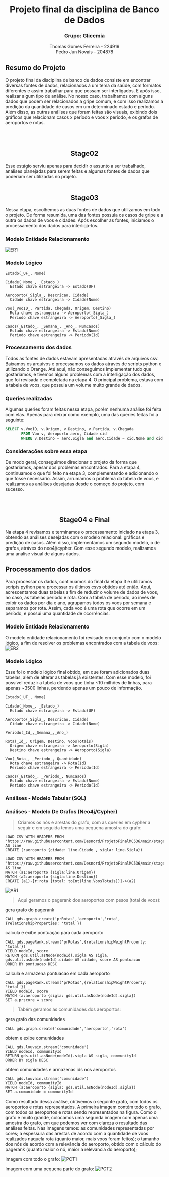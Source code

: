 <div align="center"><h1> Projeto final da disciplina de Banco de Dados </h1></div>
<div align="center"><h3> Grupo: Glicemia</h3></div>
<div align="center"> Thomas Gomes Ferreira - 224919 </div>
<div align="center"> Pedro Jun Novais - 204878 </div>

## Resumo do Projeto
O projeto final da disciplina de banco de dados consiste em encontrar diversas fontes de dados, relacionados à um tema da saúde, com formatos diferentes e assim trabalhar para que possam ser interligados. E após isso, realizar algum tipo de análise. 
No nosso caso, trabalhamos com alguns dados que podem ser relacionados a gripe comum, e com isso realizamos a predição da quantidade de casos em um determinado estado e período. Além disso, as outras análises que foram feitas são visuais, exibindo dois gráficos que relacionam casos x período e voos x período, e os grafos de aeroportos e rotas. 

</br>
</br>
<div align="center"><h2> Stage02</h2></div>
Esse estágio serviu apenas para decidir o assunto a ser trabalhado, análises planejadas para serem feitas e algumas fontes de dados que poderiam ser utilizadas no projeto.
</br>
</br>
<div align="center"><h2> Stage03</h2></div>
Nessa etapa, escolhemos as duas fontes de dados que utilizamos em todo o projeto. De forma resumida, uma das fontes possuia os casos de gripe e a outra os dados de voos e cidades. Após escolher as fontes, iniciamos o processamento dos dados para interligá-los.

### Modelo Entidade Relacionamento
![ER1](https://github.com/Desnord/ProjetoFinalMC536/blob/main/stage04/assets/entidadeRelacionamento1.png)

### Modelo Lógico
~~~
Estado(_UF_, Nome)

Cidade(_Nome_, _Estado_)
  Estado chave estrangeira -> Estado(UF)
  
Aeroporto(_Sigla_, Descricao, Cidade)
  Cidade chave estrangeira -> Cidade(Nome)
  
Voo(_VooID_, Partida, Chegada, Origem, Destino)
  Rota chave estrangeira -> Aeroporto(_Sigla_)
  Periodo chave estrangeira -> Aeroporto(_Sigla_)
  
Casos(_Estado_, _Semana_, _Ano_, NumCasos)
  Estado chave estrangeira -> Estado(Nome)
  Periodo chave estrangeira -> Periodo(Id)
~~~

### Processamento dos dados
Todos as fontes de dados estavam apresentadas através de arquivos csv. Baixamos os arquivos e processamos os dados através de scripts python e utilizando o Orange. Até aqui, não conseguimos implementar tudo que gostariamos, e tivemos alguns problemas com a interligação dos dados, que foi revisada e completada na etapa 4. O principal problema, estava com a tabela de voos, que possuia um volume muito grande de dados. 

### Queries realizadas
Algumas queries foram feitas nessa etapa, porém nenhuma análise foi feita com elas. Apenas para deixar como exemplo, uma das queries feitas foi a seguinte:

~~~sql
SELECT v.VooID, v.Origem, v.Destino, v.Partida, v.Chegada 
       FROM Voo v, Aeroporto aero, Cidade cid
       WHERE v.Destino = aero.Sigla and aero.Cidade = cid.Nome and cid.Estado = 'SP';	
~~~

### Considerações sobre essa etapa
De modo geral, conseguimos direcionar o projeto da forma que gostariamos, apesar dos problemas encontrados. Para a etapa 4, continuamos o que foi feito na etapa 3, complementando e adicionando o que fosse necessário. Assim, arrumamos o problema da tabela de voos, e realizamos as análises desejadas desde o começo do projeto, com sucesso. 
 
 </br>
 </br>
<div align="center"><h2> Stage04 e Final</h2></div>
Na etapa 4 revisamos e terminamos o processamento iniciado na etapa 3, obtendo as análises desejadas com o modelo relacional: gráficos e predição de casos. Além disso, implementamos um segundo modelo, o de grafos, atráves do neo4j/cypher. Com esse segundo modelo, realizamos uma análise visual de alguns dados.

## Processamento dos dados
Para processar os dados, continuamos do final da etapa 3 e utilizamos scripts python para processar os últimos csvs obtidos até então. Aqui, acrescentamos duas tabelas a fim de reduzir o volume de dados de voos, no caso, as tabelas periodo e rota. Com a tabela de periodo, ao invés de exibir os dados por dia e ano, agrupamos todos os voos por semana e separamos por rota. Assim, cada voo é uma rota que ocorre em um período, e possui uma quantidade de ocorrências.

### Modelo Entidade Relacionamento
O modelo entidade relacionamento foi revisado em conjunto com o modelo lógico, a fim de resolver os problemas encontrados com a tabela de voos:
![ER2](https://github.com/Desnord/ProjetoFinalMC536/blob/main/stage04/assets/entidadeRelacionamento2.png)

### Modelo Lógico
Esse foi o modelo lógico final obtido, em que foram adicionados duas tabelas, além de alterar as tabelas já existentes. Com esse modelo, foi possível reduzir a tabela de voos
que tinha ~10 milhões de linhas, para apenas ~3500 linhas, perdendo apenas um pouco de informação.

~~~
Estado(_UF_, Nome)

Cidade(_Nome_, _Estado_)
  Estado chave estrangeira -> Estado(UF)
  
Aeroporto(_Sigla_, Descricao, Cidade)
  Cidade chave estrangeira -> Cidade(Nome)
 
Periodo(_Id_,_Semana_,_Ano_)

Rota(_Id_, Origem, Destino, VoosTotais)
  Origem chave estrangeira -> Aeroporto(Sigla)
  Destino chave estrangeira -> Aeroporto(Sigla)
 
Voo(_Rota_, _Periodo_, Quantidade)
  Rota chave estrangeira -> Rota(Id)
  Periodo chave estrangeira -> Periodo(Id)
  
Casos(_Estado_, _Periodo_, NumCasos)
  Estado chave estrangeira -> Estado(Nome)
  Periodo chave estrangeira -> Periodo(Id)
~~~

### Análises - Modelo Tabular (SQL)



### Análises - Modelo De Grafos (Neo4j/Cypher)

> Criamos os nós e arestas do grafo, com as queries em cypher a seguir e em seguida temos uma pequena amostra do grafo:

~~~ cypher
LOAD CSV WITH HEADERS FROM 'https://raw.githubusercontent.com/Desnord/ProjetoFinalMC536/main/stage04/data/processed/aeroportoFINAL.csv' AS line
CREATE (:aeroporto {cidade: line.Cidade , sigla: line.Sigla})
~~~

~~~ cypher
LOAD CSV WITH HEADERS FROM 'https://raw.githubusercontent.com/Desnord/ProjetoFinalMC536/main/stage04/data/processed/rota.csv' AS line
MATCH (a1:aeroporto {sigla:line.Origem})
MATCH (a2:aeroporto {sigla:line.Destino})
CREATE (a1)-[r:rota {total: toInt(line.VoosTotais)}]->(a2)
~~~

![AR1](https://github.com/Desnord/ProjetoFinalMC536/blob/main/stage04/assets/aeroportosErotas.png)


> Aqui geramos o pagerank dos aeroportos com pesos (total de voos):

gera grafo do pagerank
~~~ cypher
CALL gds.graph.create('prRotas','aeroporto','rota',{relationshipProperties: 'total'})
~~~
calcula e exibe pontuação para cada aeroporto
~~~ cypher
CALL gds.pageRank.stream('prRotas',{relationshipWeightProperty: 'total'})
YIELD nodeId, score 
RETURN gds.util.asNode(nodeId).sigla AS sigla, gds.util.asNode(nodeId).cidade AS cidade, score AS pontuacao
ORDER BY pontuacao DESC
~~~
calcula e armazena pontuacao em cada aeroporto
~~~ cypher
CALL gds.pageRank.stream('prRotas',{relationshipWeightProperty: 'total'})
YIELD nodeId, score
MATCH (a:aeroporto {sigla: gds.util.asNode(nodeId).sigla})
SET a.prscore = score
~~~

> Tabém geramos as comunidades dos aeroportos:

gera grafo das comunidades
~~~ cypher
CALL gds.graph.create('comunidade','aeroporto','rota')
~~~

obtem e exibe comunidades
~~~ cypher
CALL gds.louvain.stream('comunidade')
YIELD nodeId, communityId
RETURN gds.util.asNode(nodeId).sigla AS sigla, communityId
ORDER BY sigla DESC
~~~

obtem comunidades e armazenas ids nos aeroportos
~~~ cypher
CALL gds.louvain.stream('comunidade')
YIELD nodeId, communityId
MATCH (a:aeroporto {sigla: gds.util.asNode(nodeId).sigla})
SET a.comunidade = communityId
~~~

Como resultado dessa análise, obtivemos o seguinte grafo, com todos os aeroportos e rotas representados. A primeira imagem contém todo o grafo, com todos os aeroportos e rotas sendo representados na figura. Como o grafo é muito grande, colocamos uma segunda imagem com apenas uma amostra do grafo, em que podemos ver com clareza o resultado das análises feitas.
Nas imagens temos:
as comunidades representadas por cores;
a espessura das arestas de acordo com a quantidade de voos realizados naquela rota (quanto maior, mais voos foram feitos);
o tamanho dos nós de acordo com a relevância do aeroporto, obtido com o cálculo do pagerank (quanto maior o nó, maior a relevância do aeroporto);

Imagem com todo o grafo:
![PCT1](https://github.com/Desnord/ProjetoFinalMC536/blob/main/stage04/assets/pagerankcommunity.png)

Imagem com uma pequena parte do grafo:
![PCT2](https://github.com/Desnord/ProjetoFinalMC536/blob/main/stage04/assets/pagerankcommunity2.png)
